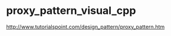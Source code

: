 proxy_pattern_visual_cpp
========================
http://www.tutorialspoint.com/design_pattern/proxy_pattern.htm
